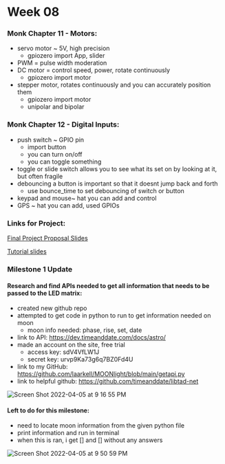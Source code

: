 # Week 08

### Monk Chapter 11 - Motors:
- servo motor ~ 5V, high precision
  - gpiozero import App, slider 
- PWM = pulse width moderation
- DC motor = control speed, power, rotate continuously
  -  gpiozero import motor 
- stepper motor, rotates continuously and you can accurately position them
  -  gpiozero import motor 
  - unipolar and bipolar


### Monk Chapter 12 - Digital Inputs:
- push switch ~ GPIO pin
  - import button
  - you can turn on/off
  - you can toggle something
- toggle or slide switch allows you to see what its set on by looking at it, but often fragile
- debouncing a button is important so that it doesnt jump back and forth
  - use bounce_time to set debouncing of switch or button
- keypad and mouse~ hat you can add and control
- GPS ~ hat you can add, used GPIOs

### Links for Project:

[Final Project Proposal Slides](https://docs.google.com/presentation/d/1EIneGAy3JiBcfAgK7P5TFMXoqEmvOhoRnrpqi6fBKRQ/edit?usp=sharing)


[Tutorial slides](https://docs.google.com/presentation/d/1DkuRocFw_YWWC5KsnEIsCsaxf4aZFNY1BP93Qqrq1GI/edit?usp=sharing)

### Milestone 1 Update 
#### Research and find APIs needed to get all information that needs to be passed to the LED matrix:
- created new github repo
- attempted to get code in python to run to get information needed on moon
  - moon info needed: phase, rise, set, date
- link to API: https://dev.timeanddate.com/docs/astro/
- made an account on the site, free trial 
  - access key: sdV4VfLW1J
  - secret key: urvp9Ka73g6q7BZ0Fd4U
- link to my GitHub: https://github.com/laarkell/MOONlight/blob/main/getapi.py
- link to helpful github: https://github.com/timeanddate/libtad-net

![Screen Shot 2022-04-05 at 9 16 55 PM](https://user-images.githubusercontent.com/70282901/161876370-0e154702-c661-4f84-89fc-a0d42d24639b.png)


#### Left to do for this milestone:
- need to locate moon information from the given python file
- print information and run in terminal
- when this is ran, i get [] and [] without any answers

![Screen Shot 2022-04-05 at 9 50 59 PM](https://user-images.githubusercontent.com/70282901/161879670-d66d19a9-0efe-4f98-bd76-af08a6dc7da4.png)


